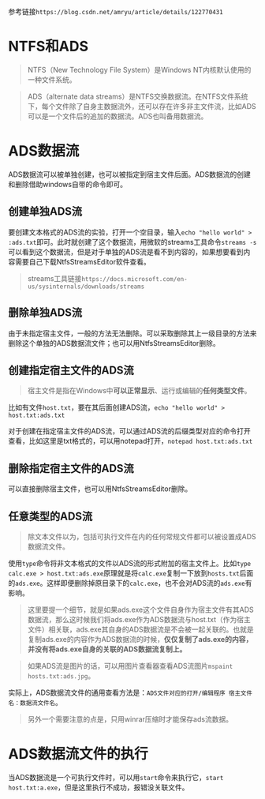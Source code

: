 参考链接`https://blog.csdn.net/amryu/article/details/122770431`

# NTFS和ADS

> NTFS（New Technology File System）是Windows NT内核默认使用的一种文件系统。

> ADS（alternate data streams）是NTFS交换数据流。在NTFS文件系统下，每个文件除了自身主数据流外，还可以存在许多非主文件流，比如ADS可以是一个文件后的追加的数据流。ADS也叫备用数据流。

# ADS数据流

ADS数据流可以被单独创建，也可以被指定到宿主文件后面。ADS数据流的创建和删除借助windows自带的命令即可。

## 创建单独ADS流

要创建文本格式的ADS流的实验，打开一个空目录，输入`echo "hello world" > :ads.txt`即可。此时就创建了这个数据流，用微软的streams工具命令`streams -s`可以看到这个数据流，但是对于单独的ADS流是看不到内容的，如果想要看到内容需要自己下载NtfsStreamsEditor软件查看。

> streams工具链接`https://docs.microsoft.com/en-us/sysinternals/downloads/streams`

## 删除单独ADS流

由于未指定宿主文件，一般的方法无法删除。可以采取删除其上一级目录的方法来删除这个单独的ADS数据流文件；也可以用NtfsStreamsEditor删除。

## 创建指定宿主文件的ADS流

> 宿主文件是指在Windows中**可以正常显示**、运行或编辑的**任何类型文件**。

比如有文件`host.txt`，要在其后面创建ADS流，`echo "hello world" > host.txt:ads.txt`

对于创建在指定宿主文件的ADS流，可以通过ADS流的后缀类型对应的命令打开查看，比如这里是txt格式的，可以用notepad打开，`notepad host.txt:ads.txt`

## 删除指定宿主文件的ADS流

可以直接删除宿主文件，也可以用NtfsStreamsEditor删除。

## 任意类型的ADS流

> 除文本文件以为，包括可执行文件在内的任何常规文件都可以被设置成ADS数据流文件。

使用`type`命令将非文本格式的文件以ADS流的形式附加的宿主文件上。比如`type calc.exe > host.txt:ads.exe`原理就是将`calc.exe`复制一下放到`hosts.txt`后面的`ads.exe`。这样即便删除掉原目录下的`calc.exe`，也不会对ADS流的`ads.exe`有影响。

> 这里要提一个细节，就是如果ads.exe这个文件自身作为宿主文件有其ADS数据流，那么这时候我们将ads.exe作为ADS数据流与host.txt（作为宿主文件）相关联，ads.exe其自身的ADS数据流是不会被一起关联的。也就是复制ads.exe的内容作为ADS数据流的时候，**仅仅复制了ads.exe的内容，并没有将ads.exe自身的关联的ADS数据流复制上。**

> 如果ADS流是图片的话，可以用图片查看器查看ADS流图片`mspaint hosts.txt:ads.jpg`。

实际上，ADS数据流文件的通用查看方法是：`ADS文件对应的打开/编辑程序 宿主文件名：数据流文件名`。

> 另外一个需要注意的点是，只用winrar压缩时才能保存ads流数据。

# ADS数据流文件的执行

当ADS数据流是一个可执行文件时，可以用`start`命令来执行它，`start host.txt:a.exe`，但是这里执行不成功，报错没关联文件。

